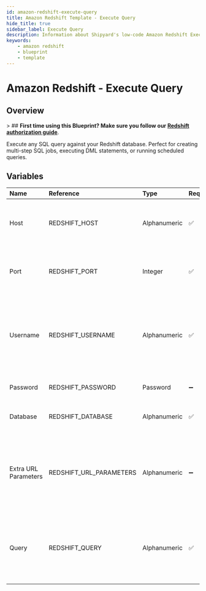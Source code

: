 ```yaml
---
id: amazon-redshift-execute-query
title: Amazon Redshift Template - Execute Query
hide_title: true
sidebar_label: Execute Query
description: Information about Shipyard's low-code Amazon Redshift Execute Query blueprint. Execute any SQL query against your Redshift database. Perfect for creating multi-step SQL jobs, executing DML statements, or running scheduled queries.
keywords:
    - amazon redshift
    - blueprint
    - template
---
```


# Amazon Redshift - Execute Query

## Overview

&gt; ## **First time using this Blueprint? Make sure you follow our [Redshift authorization guide](https://www.shipyardapp.com/docs/blueprint-library/amazon-redshift/amazon-redshift-authorization/)**.

Execute any SQL query against your Redshift database. Perfect for creating multi-step SQL jobs, executing DML statements, or running scheduled queries.



## Variables

| Name | Reference | Type | Required | Default | Options | Description |
|:---|:---|:---|:---|:---|:---|:---|
| Host | REDSHIFT_HOST | Alphanumeric | :white_check_mark: | - | - | The domain or the IP address of the database you want to connect to. |
| Port | REDSHIFT_PORT | Integer | :white_check_mark: | 5439 | - | Port number where the database accepts inbound connections. |
| Username | REDSHIFT_USERNAME | Alphanumeric | :white_check_mark: | - | - | Username configured as part of the database credentials. See Authorization documentation for more information. |
| Password | REDSHIFT_PASSWORD | Password | :heavy_minus_sign: | - | - | Password for the provided username |
| Database | REDSHIFT_DATABASE | Alphanumeric | :white_check_mark: | - | - | Name of the database that you want to connect to |
| Extra URL Parameters | REDSHIFT_URL_PARAMETERS | Alphanumeric | :heavy_minus_sign: | - | - | Extra parameters that will be placed at the end of the connection string, after the &#34;?&#34;. Must be separated by &#34;&amp;&#34; |
| Query | REDSHIFT_QUERY | Alphanumeric | :white_check_mark: | - | - | Any SQL query that runs a job against the database (CREATE, DROP, INSERT, etc.). Formatting is ignored |


